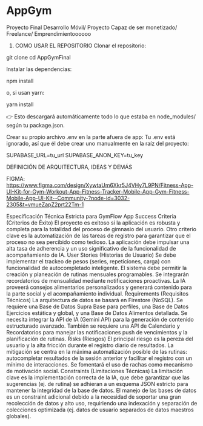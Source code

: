 # AppGym
Proyecto Final Desarrollo Móvil/ Proyecto Capaz de ser monetizado/ Freelance/ Emprendimientoooooo


1. COMO USAR EL REPOSITORIO
Clonar el repositorio:

git clone <url-del-repo>
cd AppGymFinal


Instalar las dependencias:

npm install


o, si usan yarn:

yarn install


👉 Esto descargará automáticamente todo lo que estaba en node_modules/ según tu package.json.

Crear su propio archivo .env en la parte afuera de app:
Tu .env está ignorado, así que él debe crear uno manualmente en la raíz del proyecto:

SUPABASE_URL=tu_url
SUPABASE_ANON_KEY=tu_key



DEFINICIÓN DE ARQUITECTURA, IDEAS Y DEMÁS

FIGMA: https://www.figma.com/design/XywtaUm6Xkr5J4VHy7L9PN/Fitness-App-UI-Kit-for-Gym-Workout-App-Fitness-Tracker-Mobile-App-Gym-Fitness-Mobile-App-UI-Kit--Community-?node-id=3032-2305&t=vmueZapZ2prt22Tm-1


Especificación Técnica Estricta para GymFlow App
Success Criteria (Criterios de Éxito)
El proyecto es exitoso si la aplicación es robusta y completa para la totalidad del proceso de gimnasio del usuario. Otro criterio clave es la automatización de las tareas de registro para garantizar que el proceso no sea percibido como tedioso. La aplicación debe impulsar una alta tasa de adherencia y un uso significativo de la funcionalidad de acompañamiento de IA.
User Stories (Historias de Usuario)
Se debe implementar el trackeo de pesos (series, repeticiones, carga) con funcionalidad de autocompletado inteligente. El sistema debe permitir la creación y planeación de rutinas mensuales programables. Se integrarán recordatorios de mensualidad mediante notificaciones proactivas. La IA proveerá consejos alimentarios personalizados y generará contenido para la parte social y el acompañamiento individual.
Requirements (Requisitos Técnicos)
La arquitectura de datos se basará en Firestore (NoSQL). Se requiere una Base de Datos Supra Base para perfiles, una Base de Datos Ejercicios estática y global, y una Base de Datos Alimentos detallada. Se necesita integrar la API de IA (Gemini API) para la generación de contenido estructurado avanzado. También se requiere una API de Calendario y Recordatorios para manejar las notificaciones push de vencimientos y la planificación de rutinas.
Risks (Riesgos)
El principal riesgo es la pereza del usuario y la alta fricción durante el registro diario de resultados. La mitigación se centra en la máxima automatización posible de las rutinas: autocompletar resultados de la sesión anterior y facilitar el registro con un mínimo de interacciones. Se fomentará el uso de rachas como mecanismo de motivación social.
Constraints (Limitaciones Técnicas)
La limitación clave es la implementación correcta de la IA, que debe garantizar que las sugerencias (ej. de rutina) se adhieran a un esquema JSON estricto para mantener la integridad de la base de datos. El manejo de las bases de datos es un constraint adicional debido a la necesidad de soportar una gran recolección de datos y alto uso, requiriendo una indexación y separación de colecciones optimizada (ej. datos de usuario separados de datos maestros globales).
